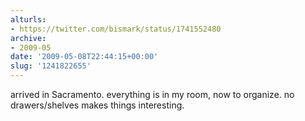 ```yaml
---
alturls:
- https://twitter.com/bismark/status/1741552480
archive:
- 2009-05
date: '2009-05-08T22:44:15+00:00'
slug: '1241822655'
---
```


arrived in Sacramento. everything is in my room, now to organize. no drawers/shelves makes things interesting.

